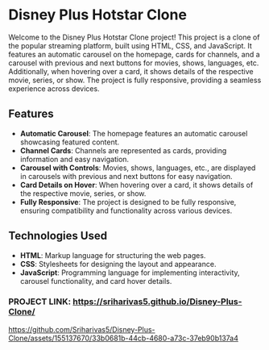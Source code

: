 # Disney Plus Hotstar Clone

Welcome to the Disney Plus Hotstar Clone project! This project is a clone of the popular streaming platform, built using HTML, CSS, and JavaScript. It features an automatic carousel on the homepage, cards for channels, and a carousel with previous and next buttons for movies, shows, languages, etc. Additionally, when hovering over a card, it shows details of the respective movie, series, or show. The project is fully responsive, providing a seamless experience across devices.

## Features

- **Automatic Carousel**: The homepage features an automatic carousel showcasing featured content.
- **Channel Cards**: Channels are represented as cards, providing information and easy navigation.
- **Carousel with Controls**: Movies, shows, languages, etc., are displayed in carousels with previous and next buttons for easy navigation.
- **Card Details on Hover**: When hovering over a card, it shows details of the respective movie, series, or show.
- **Fully Responsive**: The project is designed to be fully responsive, ensuring compatibility and functionality across various devices.

## Technologies Used

- **HTML**: Markup language for structuring the web pages.
- **CSS**: Stylesheets for designing the layout and appearance.
- **JavaScript**: Programming language for implementing interactivity, carousel functionality, and card hover details.
### PROJECT LINK: https://sriharivas5.github.io/Disney-Plus-Clone/


https://github.com/Sriharivas5/Disney-Plus-Clone/assets/155137670/33b0681b-44cb-4680-a73c-37eb90b137a4


